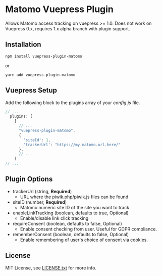 # Matomo Vuepress Plugin

Allows Matomo access tracking on vuepress >= 1.0. Does not work on
Vuepress 0.x, requires 1.x alpha branch with plugin support.

## Installation

```
npm install vuepress-plugin-matomo
```

or 

```
yarn add vuepress-plugin-matomo
```

## Vuepress Setup

Add the following block to the plugins array of your *config.js* file.

```js
// ...
  plugins: [
    [
      // ...
      "vuepress-plugin-matomo",
      {
        'siteId': 1,
        'trackerUrl': "https://my.matomo.url.here/"
      },
      // ...
    ]
// ...
```

## Plugin Options

* trackerUrl (string, **Required**)
    * URL where the piwik.php/piwik.js files can be found
* siteID (number, **Required**)
    * Matomo numeric site ID of the site you want to track
* enableLinkTracking (boolean, defaults to true, Optional)
    * Enable/disable link click tracking
* requireConsent (boolean, defaults to false, Optional)
    * Enable consent checking from user. Useful for GDPR compliance.
* rememberConsent (boolean, defaults to false, Optional)
    * Enable remembering of user's choice of consent via cookies.
    
## License

MIT License, see [LICENSE.txt](LICENSE.txt) for more info.
